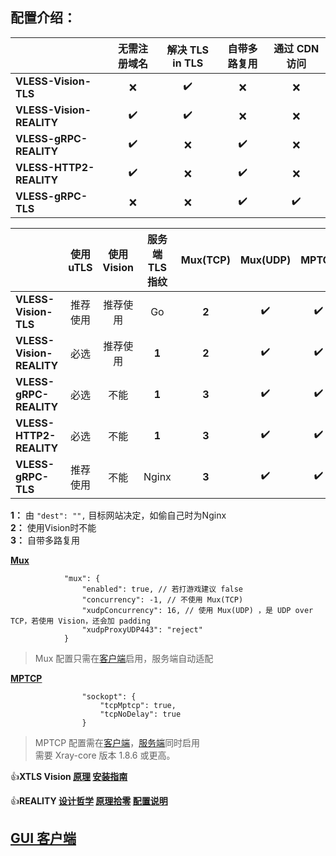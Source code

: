 ## **配置介绍：** 

| | 无需注册域名 | 解决 TLS in TLS | 自带多路复用 | 通过 CDN 访问 |
| :--- | :---: | :---: | :---: | :---: |
| **VLESS-Vision-TLS** | :x: | :heavy_check_mark: | :x: | :x: |
| **VLESS-Vision-REALITY** | :heavy_check_mark: | :heavy_check_mark: | :x: | :x: |
| **VLESS-gRPC-REALITY** | :heavy_check_mark: | :x: | :heavy_check_mark: | :x: |
| **VLESS-HTTP2-REALITY** | :heavy_check_mark: | :x: | :heavy_check_mark: | :x: |
| **VLESS-gRPC-TLS** | :x: | :x: | :heavy_check_mark: | :heavy_check_mark: |

| | 使用 uTLS | 使用 Vision | 服务端 TLS 指纹 | Mux(TCP) | Mux(UDP) | MPTCP |
| :--- | :---: | :---: | :---: | :---: | :---: | :---: |
| **VLESS-Vision-TLS** | 推荐使用 | 推荐使用 | Go | **2** | :heavy_check_mark: | :heavy_check_mark: |
| **VLESS-Vision-REALITY** | 必选 | 推荐使用 | **1** | **2** | :heavy_check_mark: | :heavy_check_mark: |
| **VLESS-gRPC-REALITY** | 必选 | 不能 | **1** | **3** | :heavy_check_mark: | :heavy_check_mark: |
| **VLESS-HTTP2-REALITY** | 必选 | 不能 | **1** | **3** | :heavy_check_mark: | :heavy_check_mark: |
| **VLESS-gRPC-TLS** | 推荐使用 | 不能 | Nginx | **3** | :heavy_check_mark: | :heavy_check_mark: |

**1：** 由 `"dest": "",` 目标网站决定，如偷自己时为Nginx<br>
**2：** 使用Vision时不能<br>
**3：** 自带多路复用

[**Mux**](https://xtls.github.io/Xray-docs-next/config/outbound.html#muxobject)

```jsonc
            "mux": {
                "enabled": true, // 若打游戏建议 false
                "concurrency": -1, // 不使用 Mux(TCP)
                "xudpConcurrency": 16, // 使用 Mux(UDP) ，是 UDP over TCP，若使用 Vision，还会加 padding
                "xudpProxyUDP443": "reject"
            }
```

> Mux 配置只需在[客户端](v2rayNG_custom_local_dns_with_fakedns.json#L130-L135)启用，服务端自动适配

[**MPTCP**](https://github.com/XTLS/Xray-core/pull/2520#issuecomment-1711212084)

```jsonc
                "sockopt": {
                    "tcpMptcp": true,
                    "tcpNoDelay": true
                }
```

> MPTCP 配置需在[客户端](v2rayNG_custom_local_dns_with_fakedns.json#L126-L127)，[服务端](VLESS-Vision-TLS/config_server_without_fallback.json#L76-L77)同时启用<br>
> 需要 Xray-core 版本 1.8.6 或更高。

:+1:**XTLS Vision [原理](https://github.com/XTLS/Xray-core/discussions/1295) [安装指南](https://github.com/chika0801/Xray-install)**

:+1:**REALITY [设计哲学](https://github.com/XTLS/Xray-core/issues/1689#issuecomment-1439447009) [原理拾零](https://github.com/XTLS/Xray-core/issues/1891#issuecomment-1495439413) [配置说明](https://github.com/XTLS/REALITY#readme)**

## **[GUI 客户端](https://github.com/XTLS/Xray-core/blob/main/README.md#gui-clients)** 
